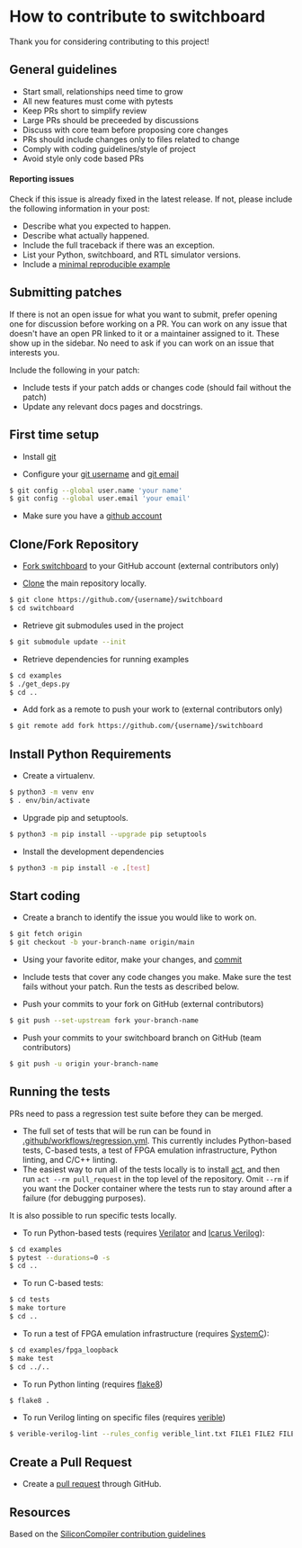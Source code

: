 How to contribute to switchboard
=====================================

Thank you for considering contributing to this project!

## General guidelines
- Start small, relationships need time to grow
- All new features must come with pytests
- Keep PRs short to simplify review
- Large PRs should be preceeded by discussions
- Discuss with core team before proposing core changes
- PRs should include changes only to files related to change
- Comply with coding guidelines/style of project
- Avoid style only code based PRs

#### Reporting issues

Check if this issue is already fixed in the latest release.  If not, please include the following information in your post:

- Describe what you expected to happen.
- Describe what actually happened.
- Include the full traceback if there was an exception.
- List your Python, switchboard, and RTL simulator versions.
- Include a [minimal reproducible example](https://stackoverflow.com/help/minimal-reproducible-example)


## Submitting patches

If there is not an open issue for what you want to submit, prefer opening one
for discussion before working on a PR. You can work on any issue that doesn't
have an open PR linked to it or a maintainer assigned to it. These show up in
the sidebar. No need to ask if you can work on an issue that interests you.

Include the following in your patch:

- Include tests if your patch adds or changes code (should fail without the patch)
- Update any relevant docs pages and docstrings.


## First time setup

- Install [git](https://git-scm.com/downloads)

- Configure your [git username](https://docs.github.com/en/github/using-git/setting-your-username-in-git) and [git email](https://docs.github.com/en/github/setting-up-and-managing-your-github-user-account/setting-your-commit-email-address)
```sh
$ git config --global user.name 'your name'
$ git config --global user.email 'your email'
```
- Make sure you have a [github account](https://github.com/join)


## Clone/Fork Repository

- [Fork switchboard](https://github.com/zeroasiccorp/switchboard/fork) to your GitHub account (external contributors only)

- [Clone](https://docs.github.com/en/github/getting-started-with-github/fork-a-repo#step-2-create-a-local-clone-of-your-fork) the main repository locally.

```sh
$ git clone https://github.com/{username}/switchboard
$ cd switchboard
```

- Retrieve git submodules used in the project

```sh
$ git submodule update --init
```

- Retrieve dependencies for running examples

```sh
$ cd examples
$ ./get_deps.py
$ cd ..
```

- Add fork as a remote to push your work to (external contributors only)

```sh
$ git remote add fork https://github.com/{username}/switchboard
```



## Install Python Requirements

-  Create a virtualenv.
```sh
$ python3 -m venv env
$ . env/bin/activate
```

- Upgrade pip and setuptools.
```sh
$ python3 -m pip install --upgrade pip setuptools
```

- Install the development dependencies
```sh
$ python3 -m pip install -e .[test]
```

## Start coding

-  Create a branch to identify the issue you would like to work on.

```sh
$ git fetch origin
$ git checkout -b your-branch-name origin/main
```
- Using your favorite editor, make your changes, and [commit](https://dont-be-afraid-to-commit.readthedocs.io/en/latest/git/commandlinegit.html#commit-your-changes)

- Include tests that cover any code changes you make. Make sure the test fails without your patch. Run the tests as described below.

- Push your commits to your fork on GitHub (external contributors)

```sh
$ git push --set-upstream fork your-branch-name
```

- Push your commits to your switchboard branch on GitHub (team contributors)
```sh
$ git push -u origin your-branch-name
```


## Running the tests

PRs need to pass a regression test suite before they can be merged.

- The full set of tests that will be run can be found in [.github/workflows/regression.yml](.github/workflows/regression.yml).  This currently includes Python-based tests, C-based tests, a test of FPGA emulation infrastructure, Python linting, and C/C++ linting.
- The easiest way to run all of the tests locally is to install [act](https://github.com/nektos/act), and then run `act --rm pull_request` in the top level of the repository.  Omit `--rm` if you want the Docker container where the tests run to stay around after a failure (for debugging purposes).

It is also possible to run specific tests locally.

- To run Python-based tests (requires [Verilator](https://www.veripool.org/verilator/) and [Icarus Verilog](https://github.com/steveicarus/iverilog)):
```sh
$ cd examples
$ pytest --durations=0 -s
$ cd ..
```

- To run C-based tests:
```sh
$ cd tests
$ make torture
$ cd ..
```

- To run a test of FPGA emulation infrastructure (requires [SystemC](https://www.accellera.org/downloads/standards/systemc)):
```sh
$ cd examples/fpga_loopback
$ make test
$ cd ../..
```

- To run Python linting (requires [flake8](https://flake8.pycqa.org/en/latest/))
```sh
$ flake8 .
```

- To run Verilog linting on specific files (requires [verible](https://github.com/chipsalliance/verible))
```sh
$ verible-verilog-lint --rules_config verible_lint.txt FILE1 FILE2 FILE3 ...
```

## Create a Pull Request

- Create a [pull request](https://docs.github.com/en/github/collaborating-with-issues-and-pull-requests/creating-a-pull-request) through GitHub.

## Resources

Based on the [SiliconCompiler contribution guidelines](https://github.com/siliconcompiler/siliconcompiler/blob/main/CONTRIBUTING.md)
